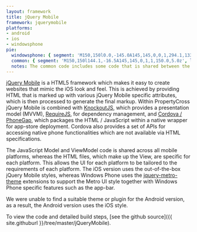 ```yaml
---
layout: framework
title: jQuery Mobile
framework: jquerymobile
platforms:
- android
- ios
- windowsphone
pie:
  windowsphone: { segment: 'M150,150l0.0,-145.0A145,145,0,0,1,294.1,133.5z', line: 'M150,150l144.1,-16.5' }
  common: { segment: 'M150,150l144.1,-16.5A145,145,0,1,1,150.0,5.0z', line: 'M150,150l-0.0,-145.0' }
  notes: The common code includes some code that is shared between the Android and iOS versions but is excluded from the Windows Phone version.
---
```

[jQuery Mobile](http://jquerymobile.com) is a HTML5 framework which makes it easy to create websites that mimic the iOS look and feel. This is achieved by providing HTML that is marked up with various jQuery Mobile specific attributes, which is then processed to generate the final markup. Within PropertyCross jQuery Mobile is combined with [KnockoutJS](http://knockoutjs.com/), which provides a presentation model (MVVM), [RequireJS](http://requirejs.org/), for dependency management, and [Cordova / PhoneGap](http://phonegap.com/), which packages the HTML / JavaScript within a native wrapper for app-store deployment. Cordova also provides a set of APIs for accessing native phone functionalities which are not available via HTML specifications.

The JavaScript Model and ViewModel code is shared across all mobile platforms, whereas the HTML files, which make up the View, are specific for each platform. This allows the UI for each platform to be tailored to the requirements of each platform. The iOS version uses the out-of-the-box jQuery Mobile styles, whereas Windows Phone uses the [jquery-metro-theme](http://sgrebnov.github.com/jqmobile-metro-theme/) extensions to support the Metro UI style together with Windows Phone specific features such as the app-bar.

We were unable to find a suitable theme or plugin for the Android version, as a result, the Android version uses the iOS style.

To view the code and detailed build steps, [see the github source]({{ site.githuburl }}/tree/master/jQueryMobile).